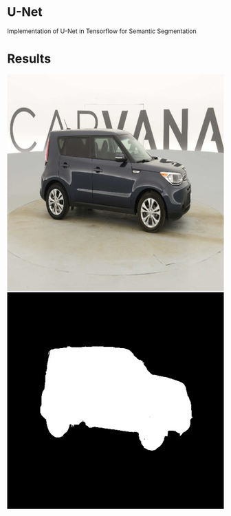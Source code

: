 # U-Net
Implementation of U-Net in Tensorflow for Semantic Segmentation

# Results
![test_img1](results/test_imgs/25d4634d84e0_14.jpg)      ![test_pred1](results/test_preds/25d4634d84e0_14_result.jpg)
